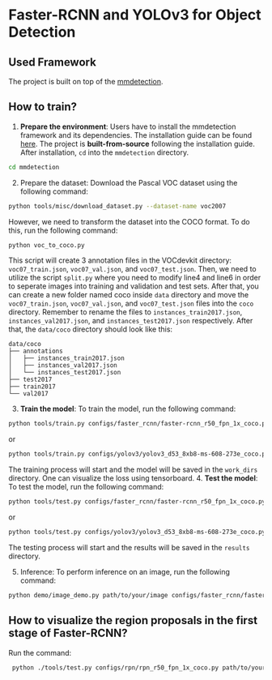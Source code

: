 # Faster-RCNN and YOLOv3 for Object Detection

## Used Framework
The project is built on top of the [mmdetection](https://mmdetection.readthedocs.io/zh_CN/latest/).

## How to train?
1. **Prepare the environment**: Users have to install the mmdetection framework and its dependencies. The installation guide can be found [here](https://mmdetection.readthedocs.io/zh_CN/latest/get_started.html). The project is **built-from-source** following the installation guide. After installation, `cd` into the `mmdetection` directory.
```bash
cd mmdetection
```
2. Prepare the dataset: Download the Pascal VOC dataset using the following command:
```bash
python tools/misc/download_dataset.py --dataset-name voc2007
```
  However, we need to transform the dataset into the COCO format. To do this, run the following command:
```bash
python voc_to_coco.py
```
  This script will create 3 annotation files in the VOCdevkit directory: `voc07_train.json`, `voc07_val.json`, and `voc07_test.json`. Then, we need to utilize the script `split.py` where you need to modify line4 and line6 in order to seperate images into training and validation and test sets. After that, you can create a new folder named coco inside `data` directory and move the `voc07_train.json`, `voc07_val.json`, and `voc07_test.json` files into the `coco` directory. Remember to rename the files to `instances_train2017.json`, `instances_val2017.json`, and `instances_test2017.json` respectively.
  After that, the `data/coco` directory should look like this:
  ```
  data/coco
  ├── annotations
  │   ├── instances_train2017.json
  │   ├── instances_val2017.json
  │   └── instances_test2017.json
  ├── test2017
  ├── train2017
  └── val2017
  ```

3. **Train the model**: To train the model, run the following command:
```bash
python tools/train.py configs/faster_rcnn/faster-rcnn_r50_fpn_1x_coco.py --work-dir ckpt/faster_rcnn
```


  or
```bash
python tools/train.py configs/yolov3/yolov3_d53_8xb8-ms-608-273e_coco.py --work-dir ckpt/yolov3
```
  The training process will start and the model will be saved in the `work_dirs` directory. One can visualize the loss using tensorboard.
4. **Test the model**: To test the model, run the following command:
```bash
python tools/test.py configs/faster_rcnn/faster-rcnn_r50_fpn_1x_coco.py ckpt/faster_rcnn/latest.pth --show-dir results/faster_rcnn
```
  
  or
```bash
python tools/test.py configs/yolov3/yolov3_d53_8xb8-ms-608-273e_coco.py ckpt/yolov3/latest.pth --show-dir results/yolov3
```
The testing process will start and the results will be saved in the `results` directory.

5. Inference: To perform inference on an image, run the following command:
```bash
python demo/image_demo.py path/to/your/image configs/faster_rcnn/faster-rcnn_r50_fpn_1x_coco.py ckpt/faster_rcnn/latest.pth --out-dir inference_results
```

## How to visualize the region proposals in the first stage of Faster-RCNN?

Run the command:
```bash
 python ./tools/test.py configs/rpn/rpn_r50_fpn_1x_coco.py path/to/your/ckpt --show-dir faster_rcnn_output2/rpn_proposal
```

